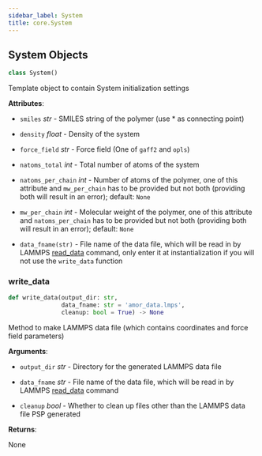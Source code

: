 ```yaml
---
sidebar_label: System
title: core.System
---
```


## System Objects

```python
class System()
```

Template object to contain System initialization settings

**Attributes**:

- `smiles` _str_ - SMILES string of the polymer (use * as connecting point)
  
- `density` _float_ - Density of the system
  
- `force_field` _str_ - Force field (One of `gaff2` and `opls`)
  
- `natoms_total` _int_ - Total number of atoms of the system
  
- `natoms_per_chain` _int_ - Number of atoms of the polymer, one of this
  attribute and `mw_per_chain` has to be
  provided but not both (providing both will
  result in an error); default: `None`
  
- `mw_per_chain` _int_ - Molecular weight of the polymer, one of this
  attribute and `natoms_per_chain` has to be
  provided but not both (providing both will
  result in an error); default: `None`
  
- `data_fname(str)` - File name of the data file, which will be read in by LAMMPS
  [read_data](https://docs.lammps.org/read_data.html) command,
  only enter it at instantialization if you will not use the
  `write_data` function

### write\_data

```python
def write_data(output_dir: str,
               data_fname: str = 'amor_data.lmps',
               cleanup: bool = True) -> None
```

Method to make LAMMPS data file (which contains coordinates and force
field parameters)

**Arguments**:

- `output_dir` _str_ - Directory for the generated LAMMPS data file
  
- `data_fname` _str_ - File name of the data file, which will be read in by LAMMPS
  [read_data](https://docs.lammps.org/read_data.html) command
  
- `cleanup` _bool_ - Whether to clean up files other than the LAMMPS data file PSP
  generated
  

**Returns**:

  None

